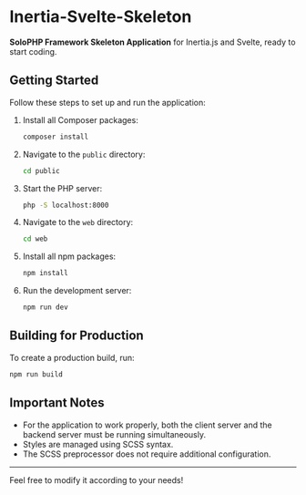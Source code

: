 # Inertia-Svelte-Skeleton

**SoloPHP Framework Skeleton Application** for Inertia.js and Svelte, ready to start coding.

## Getting Started

Follow these steps to set up and run the application:

1. Install all Composer packages:
   ```bash
   composer install
   ```
2. Navigate to the `public` directory:
   ```bash
   cd public
   ```
3. Start the PHP server:
   ```bash
   php -S localhost:8000
   ```
4. Navigate to the `web` directory:
   ```bash
   cd web
   ```
5. Install all npm packages:
   ```bash
   npm install
   ```
6. Run the development server:
   ```bash
   npm run dev
   ```

## Building for Production

To create a production build, run:
```bash
npm run build
```

## Important Notes

- For the application to work properly, both the client server and the backend server must be running simultaneously.
- Styles are managed using SCSS syntax.
- The SCSS preprocessor does not require additional configuration.

---

Feel free to modify it according to your needs!